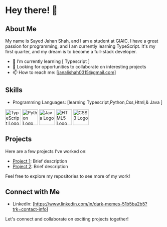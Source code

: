 # Hey there! 👋

## About Me

My name is Sayed Jahan Shah, and I am a student at GIAIC. I have a great passion for programming, and I am currently learning TypeScript. It's my first quarter, and my dream is to become a full-stack developer.

- 🌱 I’m currently learning [ Typescript ]
- 💼 Looking for opportunities to collaborate on interesting projects
- 📫 How to reach me: [janalishah0315@gmail.com]

## Skills

- Programming Languages: [learning Typescript,Python,Css,Html,& Java ]
<img src="https://upload.wikimedia.org/wikipedia/commons/4/4c/Typescript_logo_2020.svg" alt="TypeScript Logo" width="50" />
<img src="https://upload.wikimedia.org/wikipedia/commons/c/c3/Python-logo-notext.svg" alt="Python Logo" width="50" />
<img src="https://upload.wikimedia.org/wikipedia/de/e/e1/Java-Logo.svg" alt="Java Logo" width="50" />
<img src="https://upload.wikimedia.org/wikipedia/commons/3/38/HTML5_Badge.svg" alt="HTML5 Logo" width="50" />
<img src="https://upload.wikimedia.org/wikipedia/commons/d/d5/CSS3_logo_and_wordmark.svg" alt="CSS3 Logo" width="50" />

## Projects

Here are a few projects I've worked on:

- [Project 1](https://github.com/jahanshah2/Simple-Calculator): Brief description
- [Project 2](link-to-project2): Brief description

Feel free to explore my repositories to see more of my work!

## Connect with Me

- LinkedIn: [https://www.linkedin.com/in/dark-memes-51b5ba2b5?trk=contact-info]

Let's connect and collaborate on exciting projects together!

